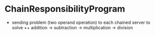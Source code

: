 # ChainResponsibilityProgram
+ sending problem (two operand operation) to each chained server to solve
++ addition -> subtraction -> multiplication -> division

